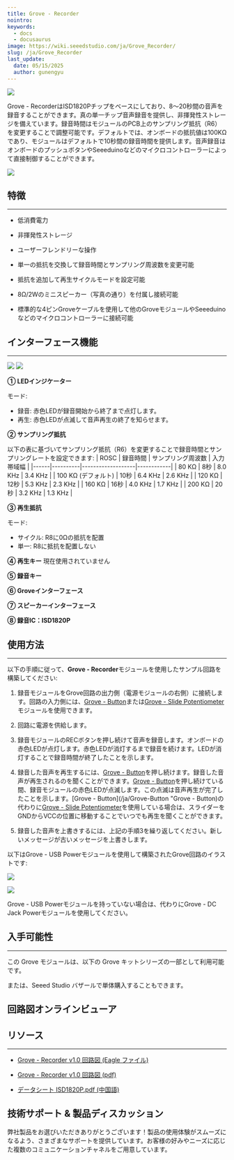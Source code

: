 ```yaml
---
title: Grove - Recorder
nointro:
keywords:
  - docs
  - docusaurus
image: https://wiki.seeedstudio.com/ja/Grove_Recorder/
slug: /ja/Grove_Recorder
last_update:
  date: 05/15/2025
  author: gunengyu
---
```



![](https://files.seeedstudio.com/wiki/Grove_Recorder/img/Grove-Recoder.jpg)

Grove - RecorderはISD1820Pチップをベースにしており、8～20秒間の音声を録音することができます。真の単一チップ音声録音を提供し、非揮発性ストレージを備えています。録音時間はモジュールのPCB上のサンプリング抵抗（R6）を変更することで調整可能です。デフォルトでは、オンボードの抵抗値は100KΩであり、モジュールはデフォルトで10秒間の録音時間を提供します。音声録音はオンボードのプッシュボタンやSeeeduinoなどのマイクロコントローラーによって直接制御することができます。

[![](https://files.seeedstudio.com/wiki/Seeed-WiKi/docs/images/300px-Get_One_Now_Banner-ragular.png)](https://www.seeedstudio.com/Grove-Recorder-p-1825.html)

## 特徴

---

* 低消費電力

* 非揮発性ストレージ

* ユーザーフレンドリーな操作

* 単一の抵抗を交換して録音時間とサンプリング周波数を変更可能

* 抵抗を追加して再生サイクルモードを設定可能

* 8Ω/2Wのミニスピーカー（写真の通り）を付属し接続可能

* 標準的な4ピンGroveケーブルを使用して他のGroveモジュールやSeeeduinoなどのマイクロコントローラーに接続可能

## インターフェース機能

---
![](https://files.seeedstudio.com/wiki/Grove_Recorder/img/Recorder_Bottom1.jpg)
![](https://files.seeedstudio.com/wiki/Grove_Recorder/img/Recorder_Top1.jpg)

**① LEDインジケーター**

モード:
- 録音: 赤色LEDが録音開始から終了まで点灯します。
- 再生: 赤色LEDが点滅して音声再生の終了を知らせます。

**② サンプリング抵抗**

以下の表に基づいてサンプリング抵抗（R6）を変更することで録音時間とサンプリングレートを設定できます:
| ROSC | 録音時間 | サンプリング周波数 | 入力帯域幅 |
|------|----------|-------------------|------------|
| 80 KΩ | 8秒 | 8.0 KHz | 3.4 KHz |
| 100 KΩ (デフォルト) | 10秒 | 6.4 KHz | 2.6 KHz |
| 120 KΩ | 12秒 | 5.3 KHz | 2.3 KHz |
| 160 KΩ | 16秒 | 4.0 KHz | 1.7 KHz |
| 200 KΩ | 20秒 | 3.2 KHz | 1.3 KHz |

**③ 再生抵抗**

モード:
- サイクル: R8に0Ωの抵抗を配置
- 単一: R8に抵抗を配置しない

**④ 再生キー**
現在使用されていません

**⑤ 録音キー**

**⑥ Groveインターフェース**

**⑦ スピーカーインターフェース**

**⑧ 録音IC：ISD1820P**

## 使用方法

---
以下の手順に従って、**Grove - Recorder**モジュールを使用したサンプル回路を構築してください:

1. 録音モジュールをGrove回路の出力側（電源モジュールの右側）に接続します。回路の入力側には、[Grove - Button](/ja/Grove-Button "Grove - Button")または[Grove - Slide Potentiometer](/ja/Grove-Slide_Potentiometer "Grove - Slide Potentiometer")モジュールを使用できます。
2. 回路に電源を供給します。

3. 録音モジュールのRECボタンを押し続けて音声を録音します。オンボードの赤色LEDが点灯します。赤色LEDが消灯するまで録音を続けます。LEDが消灯することで録音時間が終了したことを示します。

4. 録音した音声を再生するには、[Grove - Button](/ja/Grove-Button "Grove - Button")を押し続けます。録音した音声が再生されるのを聞くことができます。[Grove - Button](/ja/Grove-Button "Grove - Button")を押し続けている間、録音モジュールの赤色LEDが点滅します。この点滅は音声再生が完了したことを示します。[Grove - Button](/ja/Grove-Button "Grove - Button)の代わりに[Grove - Slide Potentiometer](/ja/Grove-Slide_Potentiometer "Grove - Slide Potentiometer")を使用している場合は、スライダーをGNDからVCCの位置に移動することでいつでも再生を聞くことができます。

5. 録音した音声を上書きするには、上記の手順3を繰り返してください。新しいメッセージが古いメッセージを上書きします。

以下はGrove - USB Powerモジュールを使用して構築されたGrove回路のイラストです:

![](https://files.seeedstudio.com/wiki/Grove_Recorder/img/REC_Grove-Recoder.JPG)

![](https://files.seeedstudio.com/wiki/Grove_Recorder/img/Play_Grove-Recoder.JPG)

Grove - USB Powerモジュールを持っていない場合は、代わりにGrove - DC Jack Powerモジュールを使用してください。

## 入手可能性

---
この Grove モジュールは、以下の Grove キットシリーズの一部として利用可能です。

<!-- * [Grove Mixer Pack V2](/ja/Grove-Mixer_Pack_V2 "GROVE MIXER PACK V2") -->

または、Seeed Studio バザールで単体購入することもできます。

## 回路図オンラインビューア

<div className="altium-ecad-viewer" data-project-src="https://files.seeedstudio.com/wiki/Grove_Recorder/res/Grove-Recorder_v1.0.zip" style={{borderRadius: '0px 0px 4px 4px', height: 500, borderStyle: 'solid', borderWidth: 1, borderColor: 'rgb(241, 241, 241)', overflow: 'hidden', maxWidth: 1280, maxHeight: 700, boxSizing: 'border-box'}}>
</div>

## リソース

---

* [Grove - Recorder v1.0 回路図 (Eagle ファイル)](https://files.seeedstudio.com/wiki/Grove_Recorder/res/Grove-Recorder_v1.0.zip)

* [Grove - Recorder v1.0 回路図 (pdf)](https://files.seeedstudio.com/wiki/Grove_Recorder/res/Grove-Recorder_v1.0.pdf)

* [データシート ISD1820P.pdf (中国語)](https://files.seeedstudio.com/wiki/Grove_Recorder/res/ISD1820P.pdf)

## 技術サポート & 製品ディスカッション

弊社製品をお選びいただきありがとうございます！製品の使用体験がスムーズになるよう、さまざまなサポートを提供しています。お客様の好みやニーズに応じた複数のコミュニケーションチャネルをご用意しています。

<div class="button_tech_support_container">
<a href="https://forum.seeedstudio.com/" class="button_forum"></a> 
<a href="https://www.seeedstudio.com/contacts" class="button_email"></a>
</div>

<div class="button_tech_support_container">
<a href="https://discord.gg/eWkprNDMU7" class="button_discord"></a> 
<a href="https://github.com/Seeed-Studio/wiki-documents/discussions/69" class="button_discussion"></a>
</div>